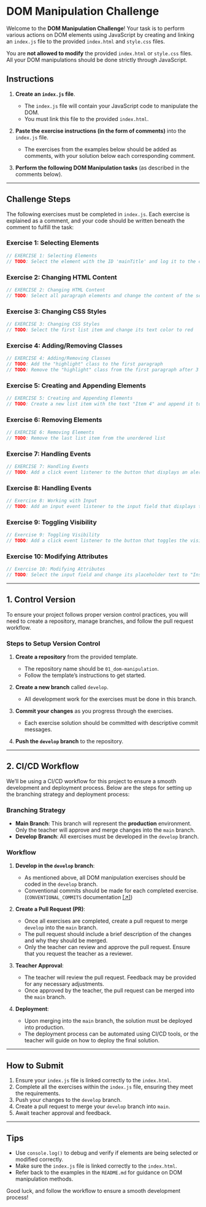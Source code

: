 # DOM Manipulation Challenge

Welcome to the **DOM Manipulation Challenge**! Your task is to perform various actions on DOM elements using JavaScript by creating and linking an `index.js` file to the provided `index.html` and `style.css` files.

You are **not allowed to modify** the provided `index.html` or `style.css` files. All your DOM manipulations should be done strictly through JavaScript.

## Instructions

1. **Create an `index.js` file**.

   - The `index.js` file will contain your JavaScript code to manipulate the DOM.
   - You must link this file to the provided `index.html`.

2. **Paste the exercise instructions (in the form of comments)** into the `index.js` file.

   - The exercises from the examples below should be added as comments, with your solution below each corresponding comment.

3. **Perform the following DOM Manipulation tasks** (as described in the comments below).

---

## Challenge Steps

The following exercises must be completed in `index.js`. Each exercise is explained as a comment, and your code should be written beneath the comment to fulfill the task:

### Exercise 1: Selecting Elements

```js
// EXERCISE 1: Selecting Elements
// TODO: Select the element with the ID 'mainTitle' and log it to the console.
```

### Exercise 2: Changing HTML Content

```js
// EXERCISE 2: Changing HTML Content
// TODO: Select all paragraph elements and change the content of the second paragraph to "This paragraph has been changed."
```

### Exercise 3: Changing CSS Styles

```js
// EXERCISE 3: Changing CSS Styles
// TODO: Select the first list item and change its text color to red
```

### Exercise 4: Adding/Removing Classes

```js
// EXERCISE 4: Adding/Removing Classes
// TODO: Add the "highlight" class to the first paragraph
// TODO: Remove the "highlight" class from the first paragraph after 3 seconds
```

### Exercise 5: Creating and Appending Elements

```js
// EXERCISE 5: Creating and Appending Elements
// TODO: Create a new list item with the text "Item 4" and append it to the existing list
```

### Exercise 6: Removing Elements

```js
// EXERCISE 6: Removing Elements
// TODO: Remove the last list item from the unordered list
```

### Exercise 7: Handling Events

```js
// EXERCISE 7: Handling Events
// TODO: Add a click event listener to the button that displays an alert saying "Button clicked!"
```

### Exercise 8: Handling Events

```js
// Exercise 8: Working with Input
// TODO: Add an input event listener to the input field that displays the current input value in the result div
```

### Exercise 9: Toggling Visibility

```js
// Exercise 9: Toggling Visibility
// TODO: Add a click event listener to the button that toggles the visibility of the content div
```

### Exercise 10: Modifying Attributes

```js
// Exercise 10: Modifying Attributes
// TODO: Select the input field and change its placeholder text to "Insert your name"
```
---

## 1. Control Version

To ensure your project follows proper version control practices, you will need to create a repository, manage branches, and follow the pull request workflow.

### Steps to Setup Version Control

1. **Create a repository** from the provided template.

   - The repository name should be `01_dom-manipulation`.
   - Follow the template’s instructions to get started.

2. **Create a new branch** called `develop`.

   - All development work for the exercises must be done in this branch.

3. **Commit your changes** as you progress through the exercises.

   - Each exercise solution should be committed with descriptive commit messages.

4. **Push the `develop` branch** to the repository.

---

## 2. CI/CD Workflow

We’ll be using a CI/CD workflow for this project to ensure a smooth development and deployment process. Below are the steps for setting up the branching strategy and deployment process:

### Branching Strategy

- **Main Branch**: This branch will represent the **production** environment. Only the teacher will approve and merge changes into the `main` branch.
- **Develop Branch**: All exercises must be developed in the `develop` branch.

### Workflow

1. **Develop in the `develop` branch**:

   - As mentioned above, all DOM manipulation exercises should be coded in the `develop` branch.
   - Conventional commits should be made for each completed exercise. (`CONVENTIONAL_COMMITS` documentation [[↗]](./CONVENTIONAL_COMMITS.md))

2. **Create a Pull Request (PR)**:

   - Once all exercises are completed, create a pull request to merge `develop` into the `main` branch.
   - The pull request should include a brief description of the changes and why they should be merged.
   - Only the teacher can review and approve the pull request. Ensure that you request the teacher as a reviewer.

3. **Teacher Approval**:

   - The teacher will review the pull request. Feedback may be provided for any necessary adjustments.
   - Once approved by the teacher, the pull request can be merged into the `main` branch.

4. **Deployment**:
   - Upon merging into the `main` branch, the solution must be deployed into production.
   - The deployment process can be automated using CI/CD tools, or the teacher will guide on how to deploy the final solution.

---

## How to Submit

1. Ensure your `index.js` file is linked correctly to the `index.html`.
2. Complete all the exercises within the `index.js` file, ensuring they meet the requirements.
3. Push your changes to the `develop` branch.
4. Create a pull request to merge your `develop` branch into `main`.
5. Await teacher approval and feedback.

---

## Tips

- Use `console.log()` to debug and verify if elements are being selected or modified correctly.
- Make sure the `index.js` file is linked correctly to the `index.html`.
- Refer back to the examples in the `README.md` for guidance on DOM manipulation methods.

Good luck, and follow the workflow to ensure a smooth development process!
